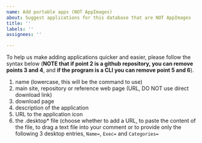 ```yaml
---
name: Add portable apps (NOT AppImages)
about: Suggest applications for this database that are NOT AppImages
title: ''
labels: ''
assignees: ''

---
```


To help us make adding applications quicker and easier, please follow the syntax below (**NOTE that if point 2 is a github repository, you can remove points 3 and 4**, and **if the program is a CLI you can remove point 5 and 6**).

1. name (lowercase, this will be the command to use)
2. main site, repository or reference web page (URL, DO NOT use direct download link)
3. download page
4. description of the application
5. URL to the application icon
6. the .desktop* file (choose whether to add a URL, to paste the content of the file, to drag a text file into your comment or to provide only the following 3 desktop entries, `Name=`, `Exec=` and `Categories=`
